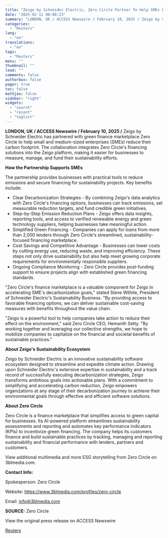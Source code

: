 ```yaml
---
title: "Zeigo by Schneider Electric, Zero Circle Partner To Help SMEs Finance Sustainability Efforts"
date: "2025-02-11 00:08:23"
summary: "LONDON, UK / ACCESS Newswire / February 10, 2025 / Zeigo by Schneider Electric has partnered with green finance marketplace Zero Circle to help small and medium-sized enterprises (SMEs) reduce their carbon footprint. The collaboration integrates Zero Circle's financing solutions into the Zeigo platform, making it easier for businesses to..."
categories:
  - "Reuters"
lang:
  - "en"
translations:
  - "en"
tags:
  - "Reuters"
menu: ""
thumbnail: ""
lead: ""
comments: false
authorbox: false
pager: true
toc: false
mathjax: false
sidebar: "right"
widgets:
  - "search"
  - "recent"
  - "taglist"
---
```


**LONDON, UK / ACCESS Newswire / February 10, 2025 /** Zeigo by Schneider Electric has partnered with green finance marketplace Zero Circle to help small and medium-sized enterprises (SMEs) reduce their carbon footprint. The collaboration integrates Zero Circle's financing solutions into the Zeigo platform, making it easier for businesses to measure, manage, and fund their sustainability efforts.

**How the Partnership Supports SMEs**

The partnership provides businesses with practical tools to reduce emissions and secure financing for sustainability projects. Key benefits include:

* ⁠Clear Decarbonization Strategies - By combining Zeigo's data analytics with Zero Circle's financing options, businesses can track emissions, set measurable reduction targets, and fund credible green initiatives.
* Step-by-Step Emission Reduction Plans - Zeigo offers data insights, reporting tools, and access to verified renewable energy and green technology suppliers, helping businesses take meaningful action.
* ⁠Simplified Green Financing - Companies can apply for loans from more than 2,000 lenders through Zero Circle's streamlined, sustainability-focused financing marketplace.
* ⁠Cost Savings and Competitive Advantage - Businesses can lower costs by cutting energy use, reducing waste, and improving efficiency. These steps not only drive sustainability but also help meet growing corporate requirements for environmentally responsible suppliers.
* ⁠Ongoing Compliance Monitoring - Zero Circle provides post-funding support to ensure projects align with established green financing standards.

"Zero Circle's finance marketplace is a valuable component for Zeigo in accelerating SME's decarbonization goals," stated Steve Wilhite, President of Schneider Electric's Sustainability Business. "By providing access to favorable financing options, we can deliver sustainable cost-saving measures with benefits throughout the value chain.

"Zeigo is a powerful tool to help companies take action to reduce their effect on the environment," said Zero Circle CEO, Hemanth Setty. "By working together and leveraging our collective strengths, we hope to mobilize companies to capitalize on the financial and societal benefits of sustainable practices."

**About Zeigo's Sustainability Ecosystem**

Zeigo by Schneider Electric is an innovative sustainability software ecosystem designed to streamline and expedite climate action. Drawing upon Schneider Electric's extensive expertise in sustainability and a track record of successfully executing decarbonization strategies, Zeigo transforms ambitious goals into actionable plans. With a commitment to simplifying and accelerating carbon reduction, Zeigo empowers organizations at any stage of their decarbonization journey to achieve their environmental goals through effective and efficient software solutions.

**About Zero Circle**

Zero Circle is a finance marketplace that simplifies access to green capital for businesses. Its AI-powered platform streamlines sustainability assessments and reporting and automates key performance indicators (KPIs) to incentivize green financing. The company helps its customers finance and build sustainable practices by tracking, managing and reporting sustainability and financial performance with lenders, partners and customers.

View additional multimedia and more ESG storytelling from Zero Circle on 3blmedia.com.

**Contact Info:**

Spokesperson: Zero Circle

Website: https://www.3blmedia.com/profiles/zero-circle

Email: info@3blmedia.com

**SOURCE:** Zero Circle

View the original press release on ACCESS Newswire

[Reuters](https://www.tradingview.com/news/reuters.com,2025-02-10:newsml_ACSln8THa:0/)
